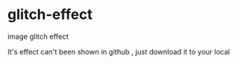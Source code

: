 # glitch-effect
image glitch effect

It's effect can't been shown in github , just download it to your local
